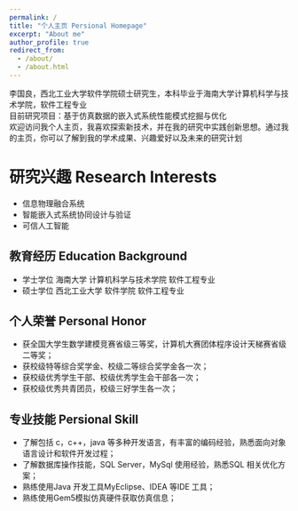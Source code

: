 ```yaml
---
permalink: /
title: "个人主页 Persional Homepage"
excerpt: "About me"
author_profile: true
redirect_from: 
  - /about/
  - /about.html
---
```


李国良，西北工业大学软件学院硕士研究生，本科毕业于海南大学计算机科学与技术学院，软件工程专业\
目前研究项目：基于仿真数据的嵌入式系统性能模式挖掘与优化\
欢迎访问我个人主页，我喜欢探索新技术，并在我的研究中实践创新思想。通过我的主页，你可以了解到我的学术成果、兴趣爱好以及未来的研究计划

研究兴趣 Research Interests
======
- 信息物理融合系统
- 智能嵌入式系统协同设计与验证
- 可信人工智能

教育经历 Education Background
------
- 学士学位 海南大学 计算机科学与技术学院 软件工程专业
- 硕士学位 西北工业大学 软件学院 软件工程专业

个人荣誉 Personal Honor
------
- 获全国大学生数学建模竞赛省级三等奖，计算机大赛团体程序设计天梯赛省级二等奖；
- 获校级特等综合奖学金、校级二等综合奖学金各一次；
- 获校级优秀学生干部、校级优秀学生会干部各一次；
- 获校级优秀共青团员，校级三好学生各一次；

专业技能 Persional Skill
------
- 了解包括 c，c++，java 等多种开发语言，有丰富的编码经验，熟悉面向对象语言设计和软件开发过程；
- 了解数据库操作技能，SQL Server，MySql 使用经验，熟悉SQL 相关优化方案；
- 熟练使用Java 开发工具MyEclipse、IDEA 等IDE 工具；
- 熟练使用Gem5模拟仿真硬件获取仿真信息；
